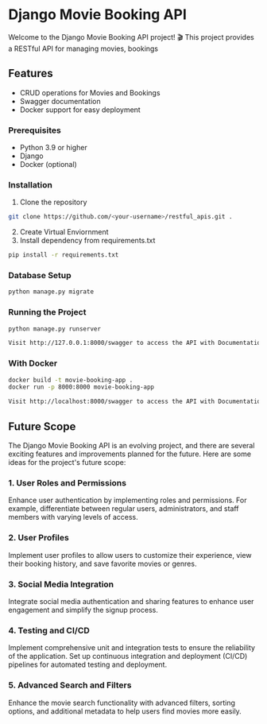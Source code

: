 # Django Movie Booking API

Welcome to the Django Movie Booking API project! 🎬 This project provides a RESTful API for managing movies, bookings

## Features

- CRUD operations for Movies and Bookings
- Swagger documentation
- Docker support for easy deployment

### Prerequisites

- Python 3.9 or higher
- Django
- Docker (optional)

### Installation

1. Clone the repository
```bash
git clone https://github.com/<your-username>/restful_apis.git .
```
2. Create Virtual Enviornment
3. Install dependency from requirements.txt
```bash
pip install -r requirements.txt
```

### Database Setup 
```bash
python manage.py migrate
```

### Running the Project 
```bash
python manage.py runserver
```

```bash
Visit http://127.0.0.1:8000/swagger to access the API with Documentation
```


### With Docker 

```bash
docker build -t movie-booking-app .
docker run -p 8000:8000 movie-booking-app
```

```bash
Visit http://localhost:8000/swagger to access the API with Documentation
```




## Future Scope

The Django Movie Booking API is an evolving project, and there are several exciting features and improvements planned for the future. Here are some ideas for the project's future scope:

### 1. User Roles and Permissions

Enhance user authentication by implementing roles and permissions. For example, differentiate between regular users, administrators, and staff members with varying levels of access.

### 2. User Profiles

Implement user profiles to allow users to customize their experience, view their booking history, and save favorite movies or genres.

### 3. Social Media Integration

Integrate social media authentication and sharing features to enhance user engagement and simplify the signup process.

### 4. Testing and CI/CD

Implement comprehensive unit and integration tests to ensure the reliability of the application. Set up continuous integration and deployment (CI/CD) pipelines for automated testing and deployment.

### 5. Advanced Search and Filters

Enhance the movie search functionality with advanced filters, sorting options, and additional metadata to help users find movies more easily.

